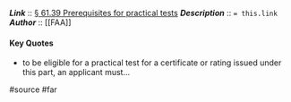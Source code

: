 ***Link***      :: [§ 61.39 Prerequisites for practical tests](https://www.ecfr.gov/current/title-14/section-61.39)
***Description***      :: `= this.link`
***Author*** :: [[FAA]]

#### Key Quotes
* to be eligible for a practical test for a certificate or rating issued under this part, an applicant must...

#source #far 
